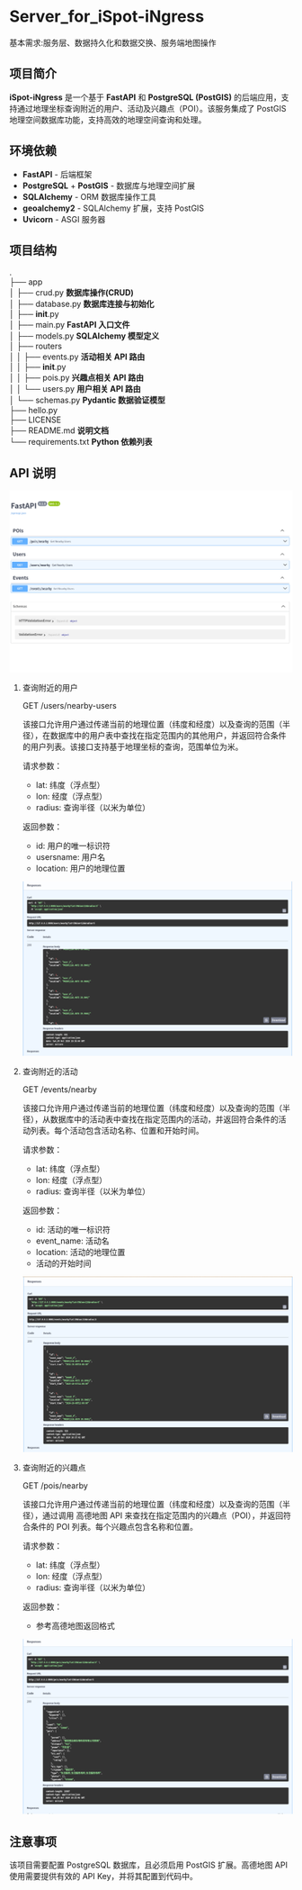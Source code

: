 # Server_for_iSpot-iNgress
基本需求:服务层、数据持久化和数据交换、服务端地图操作

## 项目简介

**iSpot-iNgress** 是一个基于 **FastAPI** 和 **PostgreSQL (PostGIS)** 的后端应用，支持通过地理坐标查询附近的用户、活动及兴趣点（POI）。该服务集成了 PostGIS 地理空间数据库功能，支持高效的地理空间查询和处理。

## 环境依赖
- **FastAPI** - 后端框架
- **PostgreSQL** + **PostGIS** - 数据库与地理空间扩展
- **SQLAlchemy** - ORM 数据库操作工具
- **geoalchemy2** - SQLAlchemy 扩展，支持 PostGIS
- **Uvicorn** - ASGI 服务器

## 项目结构
.  
├── app  
│   ├── crud.py **数据库操作(CRUD)**  
│   ├── database.py **数据库连接与初始化**  
│   ├── __init__.py  
│   ├── main.py **FastAPI 入口文件**  
│   ├── models.py **SQLAlchemy 模型定义**   
│   ├── routers  
│   │   ├── events.py **活动相关 API 路由**  
│   │   ├── __init__.py  
│   │   ├── pois.py **兴趣点相关 API 路由**   
│   │   └── users.py **用户相关 API 路由**  
│   └── schemas.py **Pydantic 数据验证模型**  
├── hello.py  
├── LICENSE  
├── README.md **说明文档**  
└── requirements.txt **Python 依赖列表**

## API 说明

![docs](all.png "docs")

1. 查询附近的用户

    GET /users/nearby-users

    该接口允许用户通过传递当前的地理位置（纬度和经度）以及查询的范围（半径），在数据库中的用户表中查找在指定范围内的其他用户，并返回符合条件的用户列表。该接口支持基于地理坐标的查询，范围单位为米。

	请求参数：
	- lat: 纬度（浮点型）
	- lon: 经度（浮点型）
	- radius: 查询半径（以米为单位）

	返回参数：
    - id: 用户的唯一标识符
    - usersname: 用户名
    - location: 用户的地理位置

	![nearbyUser](nearbyUser.png "docs")

2. 查询附近的活动

    GET /events/nearby

    该接口允许用户通过传递当前的地理位置（纬度和经度）以及查询的范围（半径），从数据库中的活动表中查找在指定范围内的活动，并返回符合条件的活动列表。每个活动包含活动名称、位置和开始时间。

	请求参数：
	- lat: 纬度（浮点型）
	- lon: 经度（浮点型）
	- radius: 查询半径（以米为单位）

	返回参数：
    - id: 活动的唯一标识符
    - event_name: 活动名
    - location: 活动的地理位置
    - 活动的开始时间

	![nearbyEvent](nearbyEvent.png "docs")

3. 查询附近的兴趣点

    GET /pois/nearby

    该接口允许用户通过传递当前的地理位置（纬度和经度）以及查询的范围（半径），通过调用 高德地图 API 来查找在指定范围内的兴趣点（POI），并返回符合条件的 POI 列表。每个兴趣点包含名称和位置。

	请求参数：
	- lat: 纬度（浮点型）
	- lon: 经度（浮点型）
	- radius: 查询半径（以米为单位）

	返回参数：
    - 参考高德地图返回格式

	![nearbyPoi](nearbyPoi.png "docs")

## 注意事项
该项目需要配置 PostgreSQL 数据库，且必须启用 PostGIS 扩展。高德地图 API 使用需要提供有效的 API Key，并将其配置到代码中。
